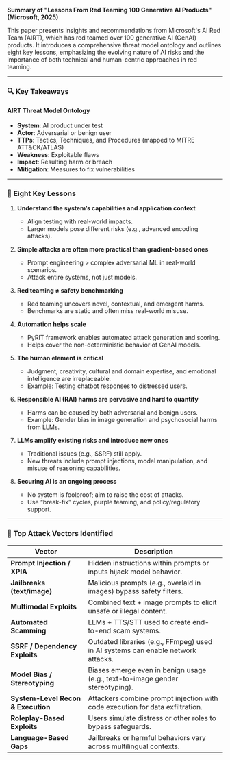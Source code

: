 **Summary of "Lessons From Red Teaming 100 Generative AI Products" (Microsoft, 2025)**

This paper presents insights and recommendations from Microsoft's AI Red Team (AIRT), which has red teamed over 100 generative AI (GenAI) products. It introduces a comprehensive threat model ontology and outlines eight key lessons, emphasizing the evolving nature of AI risks and the importance of both technical and human-centric approaches in red teaming.

---

### 🔍 **Key Takeaways**

#### **AIRT Threat Model Ontology**
- **System**: AI product under test
- **Actor**: Adversarial or benign user
- **TTPs**: Tactics, Techniques, and Procedures (mapped to MITRE ATT&CK/ATLAS)
- **Weakness**: Exploitable flaws
- **Impact**: Resulting harm or breach
- **Mitigation**: Measures to fix vulnerabilities

---

### 🧠 **Eight Key Lessons**

1. **Understand the system’s capabilities and application context**
   - Align testing with real-world impacts.
   - Larger models pose different risks (e.g., advanced encoding attacks).

2. **Simple attacks are often more practical than gradient-based ones**
   - Prompt engineering > complex adversarial ML in real-world scenarios.
   - Attack entire systems, not just models.

3. **Red teaming ≠ safety benchmarking**
   - Red teaming uncovers novel, contextual, and emergent harms.
   - Benchmarks are static and often miss real-world misuse.

4. **Automation helps scale**
   - PyRIT framework enables automated attack generation and scoring.
   - Helps cover the non-deterministic behavior of GenAI models.

5. **The human element is critical**
   - Judgment, creativity, cultural and domain expertise, and emotional intelligence are irreplaceable.
   - Example: Testing chatbot responses to distressed users.

6. **Responsible AI (RAI) harms are pervasive and hard to quantify**
   - Harms can be caused by both adversarial and benign users.
   - Example: Gender bias in image generation and psychosocial harms from LLMs.

7. **LLMs amplify existing risks and introduce new ones**
   - Traditional issues (e.g., SSRF) still apply.
   - New threats include prompt injections, model manipulation, and misuse of reasoning capabilities.

8. **Securing AI is an ongoing process**
   - No system is foolproof; aim to raise the cost of attacks.
   - Use “break-fix” cycles, purple teaming, and policy/regulatory support.

---

### 🚨 **Top Attack Vectors Identified**

| **Vector**                        | **Description**                                                                 |
|----------------------------------|---------------------------------------------------------------------------------|
| **Prompt Injection / XPIA**      | Hidden instructions within prompts or inputs hijack model behavior.             |
| **Jailbreaks (text/image)**      | Malicious prompts (e.g., overlaid in images) bypass safety filters.             |
| **Multimodal Exploits**          | Combined text + image prompts to elicit unsafe or illegal content.              |
| **Automated Scamming**           | LLMs + TTS/STT used to create end-to-end scam systems.                          |
| **SSRF / Dependency Exploits**   | Outdated libraries (e.g., FFmpeg) used in AI systems can enable network attacks.|
| **Model Bias / Stereotyping**    | Biases emerge even in benign usage (e.g., text-to-image gender stereotyping).   |
| **System-Level Recon & Execution**| Attackers combine prompt injection with code execution for data exfiltration.   |
| **Roleplay-Based Exploits**      | Users simulate distress or other roles to bypass safeguards.                    |
| **Language-Based Gaps**          | Jailbreaks or harmful behaviors vary across multilingual contexts.              |

